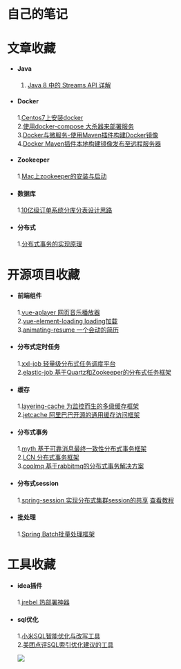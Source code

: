 # 自己的笔记
    

# 文章收藏     
- #### Java  
    1. [Java 8 中的 Streams API 详解](https://www.ibm.com/developerworks/cn/java/j-lo-java8streamapi/)  

- #### Docker  
    1.[Centos7上安装docker](https://www.cnblogs.com/yufeng218/p/8370670.html)   
    2.[使用docker-compose 大杀器来部署服务](https://www.cnblogs.com/neptunemoon/p/6512121.html)   
    3.[Docker与微服务-使用Maven插件构建Docker镜像](https://blog.csdn.net/keketrtr/article/details/78042856)   
    4.[Docker Maven插件本地构建镜像发布至远程服务器](https://blog.csdn.net/laravelshao/article/details/79773895)   

- #### Zookeeper
    1.[Mac上zookeeper的安装与启动](https://www.jianshu.com/p/5491d16e6abd)

- #### 数据库
    1.[10亿级订单系统分库分表设计思路](https://mp.weixin.qq.com/s/EY1L-7GpZ8AVsaM8sdpgAw)

- #### 分布式
    1.[分布式事务的实现原理](https://draveness.me/distributed-transaction-principle)


# 开源项目收藏  
- #### 前端组件
    1.[vue-aplayer 网页音乐播放器](https://github.com/MoePlayer/vue-aplayer)    
    2.[vue-element-loading loading加载](https://github.com/biigpongsatorn/vue-element-loading)   
    3.[animating-resume 一个会动的简历](https://github.com/jirengu-inc/animating-resume)   
- #### 分布式定时任务
    1.[xxl-job 轻量级分布式任务调度平台](https://github.com/xuxueli/xxl-job)  
    2.[elastic-job 基于Quartz和Zookeeper的分布式任务框架](https://github.com/elasticjob/elastic-job-lite)
- #### 缓存
    1.[layering-cache 为监控而生的多级缓存框架](https://github.com/xiaolyuh/layering-cache)              
    2.[jetcache 阿里巴巴开源的通用缓存访问框架](https://github.com/alibaba/jetcache)
- #### 分布式事务
    1.[myth 基于可靠消息最终一致性分布式事务框架](https://github.com/yu199195/myth)   
    2.[LCN 分布式事务框架](https://github.com/codingapi/tx-lcn/)   
    3.[coolmq 基于rabbitmq的分布式事务解决方案](https://github.com/vvsuperman/coolmq)
- #### 分布式session
    1.[spring-session 实现分布式集群session的共享](https://github.com/spring-projects/spring-session) [查看教程](https://juejin.im/post/5bdd449b6fb9a04a09557a40?utm_source=gold_browser_extension)
      
- #### 批处理
    1.[Spring Batch批量处理框架](https://github.com/spring-projects/spring-batch)
    
# 工具收藏
- #### idea插件
    1.[jrebel 热部署神器](https://zeroturnaround.com/software/jrebel/)
    
- #### sql优化
    1.[小米SQL智能优化与改写工具](https://github.com/XiaoMi/soar)   
    2.[美团点评SQL索引优化建议的工具](https://github.com/Meituan-Dianping/SQLAdvisor)
    
    <img src="https://camo.githubusercontent.com/1a2e5c678902bd8d03640a630daf3ad7ccd4dce1/687474703a2f2f6d792d626c6f672d746f2d7573652e6f73732d636e2d6265696a696e672e616c6979756e63732e636f6d2f31382d31312d31362f34393833333938342e6a7067" width=""/>
    
